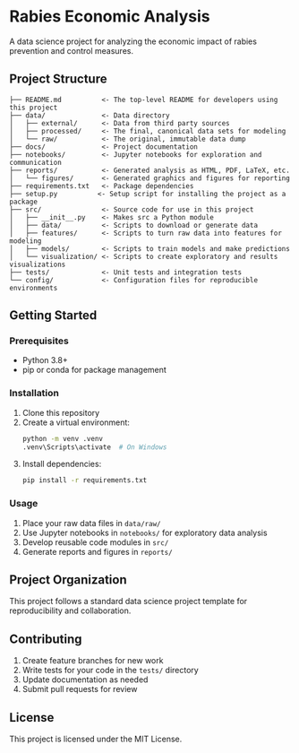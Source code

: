 # Rabies Economic Analysis

A data science project for analyzing the economic impact of rabies prevention and control measures.

## Project Structure

```
├── README.md          <- The top-level README for developers using this project
├── data/              <- Data directory
│   ├── external/      <- Data from third party sources
│   ├── processed/     <- The final, canonical data sets for modeling
│   └── raw/           <- The original, immutable data dump
├── docs/              <- Project documentation
├── notebooks/         <- Jupyter notebooks for exploration and communication
├── reports/           <- Generated analysis as HTML, PDF, LaTeX, etc.
│   └── figures/       <- Generated graphics and figures for reporting
├── requirements.txt   <- Package dependencies
├── setup.py          <- Setup script for installing the project as a package
├── src/               <- Source code for use in this project
│   ├── __init__.py    <- Makes src a Python module
│   ├── data/          <- Scripts to download or generate data
│   ├── features/      <- Scripts to turn raw data into features for modeling
│   ├── models/        <- Scripts to train models and make predictions
│   └── visualization/ <- Scripts to create exploratory and results visualizations
├── tests/             <- Unit tests and integration tests
└── config/            <- Configuration files for reproducible environments
```

## Getting Started

### Prerequisites

- Python 3.8+
- pip or conda for package management

### Installation

1. Clone this repository
2. Create a virtual environment:
   ```bash
   python -m venv .venv
   .venv\Scripts\activate  # On Windows
   ```
3. Install dependencies:
   ```bash
   pip install -r requirements.txt
   ```

### Usage

1. Place your raw data files in `data/raw/`
2. Use Jupyter notebooks in `notebooks/` for exploratory data analysis
3. Develop reusable code modules in `src/`
4. Generate reports and figures in `reports/`

## Project Organization

This project follows a standard data science project template for reproducibility and collaboration.

## Contributing

1. Create feature branches for new work
2. Write tests for your code in the `tests/` directory
3. Update documentation as needed
4. Submit pull requests for review

## License

This project is licensed under the MIT License.